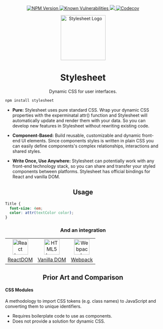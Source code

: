 <div align="center" href="">
    <p>
        <a href="https://npm.im/stylesheet">
            <img src="https://img.shields.io/npm/v/stylesheet.svg"
                 alt="NPM Version" />
        </a>
        <a href="https://snyk.io/test/github/500tech/stylesheet">
            <img src="https://snyk.io/test/github/500tech/stylesheet/badge.svg"
                 alt="Known Vulnerabilities"
                 data-canonical-src="https://snyk.io/test/github/500tech/stylesheet" />
        </a>
        <a href="https://travis-ci.org/500tech/stylesheet">
            <img src="https://travis-ci.org/500tech/stylesheet.svg?branch=master" />
        </a>
        <a href="https://codecov.io/gh/500tech/stylesheet">
            <img src="https://codecov.io/gh/500tech/stylesheet/branch/master/graph/badge.svg" alt="Codecov" />
        </a>
    </p>
    <img height="145" src="https://cdn.rawgit.com/500tech/stylesheet/master/assets/stylesheet.svg" alt="Stylesheet Logo" align="center" />
    <h1>Stylesheet</h1>
    <p>Dynamic CSS for user interfaces.</p>
</div>

```bash
npm install stylesheet
```

 - **Pure:** Stylesheet uses pure standard CSS. Wrap your dynamic CSS properties with the experminatal attr() function and Stylesheet will automatically update and render them with your data. So you can develop new features in Stylesheet without rewriting existing code.
 
 - **Component-Based:** Build reusable, customizable and dynamic front-end UI elements. Since components styles is written in plain CSS you can easily define components's complex relationships, interactions and shared styles.
 
 - **Write Once, Use Anywhere:** Stylesheet can potentially work with any front-end technology stack, so you can share and transfer your styled components between platforms. Stylesheet has official bindings for React and vanilla DOM.

<h2 align="center">Usage</h2>

```CSS
Title {
  font-size: 4em;
  color: attr(textColor color);
}
```

<h3 align="center">And an integration</h3>

<div align="center">
<table align="center">
    <tr>
        <td align="center">
            <a href="https://github.com/500tech/stylesheet/tree/master/react-dom">
                <img width="50" src="https://cdn.rawgit.com/500tech/stylesheet/master/assets/react.svg" alt="React Logo" align="center">
            </a>
        </td>
        <td align="center">
            <a href="https://github.com/500tech/stylesheet/tree/master/vanilla-dom">
                <img width="50" src="https://cdn.rawgit.com/500tech/stylesheet/master/assets/dom.svg" alt="HTML5 Logo" align="center">
            </a>
        </td>
        <td align="center">
          <a href="https://github.com/500tech/stylesheet/tree/master/loader">
              <img width="50" src="https://cdn.rawgit.com/500tech/stylesheet/master/assets/webpack.svg" alt="Webpack Logo" align="center">
          </a>
        </td>
    </tr>
    <tr>
        <td align="center">
            <a href="https://github.com/500tech/stylesheet/tree/master/react-dom">ReactDOM</a>
        </td>
        <td align="center">
            <a href="https://github.com/500tech/stylesheet/tree/master/vanilla-dom">Vanilla DOM</a>
        </td>
        <td align="center">
            <a href="https://github.com/500tech/stylesheet/tree/master/loader">Webpack</a>
        </td>
    </tr>
</table>
</div>

<h2 align="center">Prior Art and Comparison</h2>

#### CSS Modules
A methodology to import CSS tokens (e.g. class names) to JavaScript and converting them to unique identifiers.

 - Requires boilerplate code to use as components.
 - Does not provide a solution for dynamic CSS.
